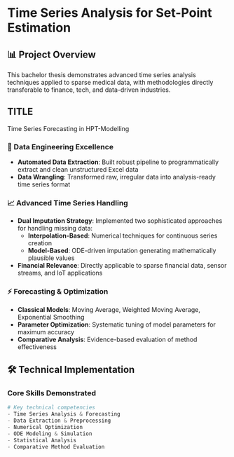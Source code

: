 # Time Series Analysis for Set-Point Estimation

## 📊 Project Overview
This bachelor thesis demonstrates advanced time series analysis techniques applied to sparse medical data, with methodologies directly transferable to finance, tech, and data-driven industries.

## TITLE
Time Series Forecasting in HPT-Modelling

### 🔧 Data Engineering Excellence
- **Automated Data Extraction**: Built robust pipeline to programmatically extract and clean unstructured Excel data
- **Data Wrangling**: Transformed raw, irregular data into analysis-ready time series format

### 📈 Advanced Time Series Handling
- **Dual Imputation Strategy**: Implemented two sophisticated approaches for handling missing data:
  - **Interpolation-Based**: Numerical techniques for continuous series creation
  - **Model-Based**: ODE-driven imputation generating mathematically plausible values
- **Financial Relevance**: Directly applicable to sparse financial data, sensor streams, and IoT applications

### ⚡ Forecasting & Optimization
- **Classical Models**: Moving Average, Weighted Moving Average, Exponential Smoothing
- **Parameter Optimization**: Systematic tuning of model parameters for maximum accuracy
- **Comparative Analysis**: Evidence-based evaluation of method effectiveness

## 🛠️ Technical Implementation

### Core Skills Demonstrated
```python
# Key technical competencies
- Time Series Analysis & Forecasting
- Data Extraction & Preprocessing
- Numerical Optimization
- ODE Modeling & Simulation
- Statistical Analysis
- Comparative Method Evaluation
